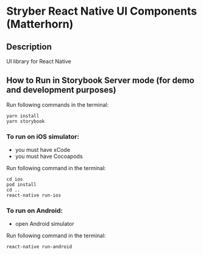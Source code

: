 # Stryber React Native UI Components (Matterhorn)

## Description

UI library for React Native

## How to Run in Storybook Server mode (for demo and development purposes)

Run following commands in the terminal:

```shell script
yarn install
yarn storybook
```

### To run on iOS simulator:

* you must have xCode
* you must have Cocoapods

Run following command in the terminal:

```shell script
cd ios
pod install
cd ..
react-native run-ios
```

### To run on Android:

* open Android simulator

Run following command in the terminal:

```shell script
react-native run-android
```
